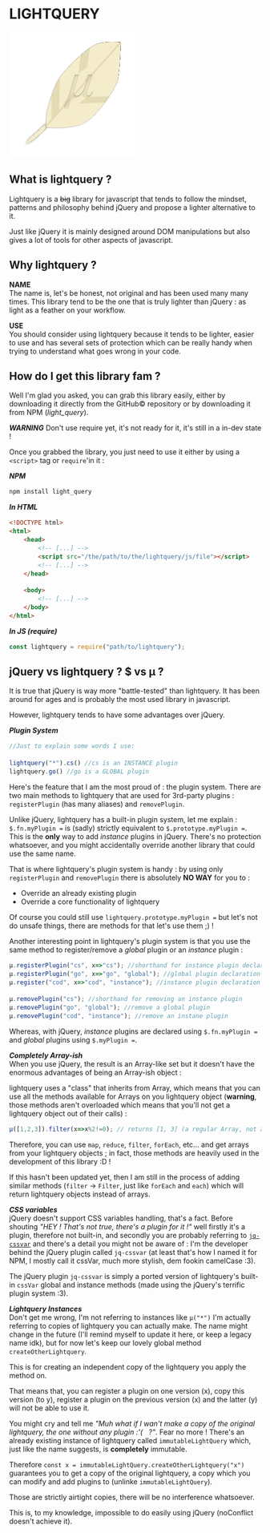 # **LIGHTQUERY** #
![](logo/logo.png)
## What is lightquery ? ##
Lightquery is a ~~big~~ library for javascript that tends to follow the mindset, patterns and philosophy behind jQuery and propose a lighter alternative to it.

Just like jQuery it is mainly designed around DOM manipulations but also gives a lot of tools for other aspects of javascript.

## Why lightquery ? ##
**NAME**<br/>
The name is, let's be honest, not original and has been used many many times.
This library tend to be the one that is truly lighter than jQuery : as light as a feather on your workflow.

**USE**<br/>
You should consider using lightquery because it tends to be lighter, easier to use and has several sets of protection which can be really handy when trying to understand what goes wrong in your code.

## How do I get this library fam ? ##
Well I'm glad you asked, you can grab this library easily, either by downloading it directly from the GitHub&copy; repository or by downloading it from NPM (*light_query*).

***WARNING*** Don't use require yet, it's not ready for it, it's still in a in-dev state !


Once you grabbed the library, you just need to use it either by using a `<script>` tag or `require`'in it :

***NPM***
```bash
npm install light_query
```

***In HTML***
```html
<!DOCTYPE html>
<html>
	<head>
		<!-- [...] -->
		<script src="/the/path/to/the/lightquery/js/file"></script>
		<!-- [...] -->
	</head>

	<body>
		<!-- [...] -->
	</body>
</html>
```

***In JS (require)***
```javascript
const lightquery = require("path/to/lightquery");
```

## jQuery vs lightquery ? $ vs µ ? ##
It is true that jQuery is way more "battle-tested" than lightquery. It has been around for ages and is probably the most used library in javascript.

However, lightquery tends to have some advantages over jQuery.

***Plugin System***
```javascript
//Just to explain some words I use:

lightquery("*").cs() //cs is an INSTANCE plugin
lightquery.go() //go is a GLOBAL plugin
```

Here's the feature that I am the most proud of : the plugin system.
There are two main methods to lightquery that are used for 3rd-party plugins : `registerPlugin` (has many aliases) and `removePlugin`.

Unlike jQuery, lightquery has a built-in plugin system, let me explain :
`$.fn.myPlugin =` is (sadly) strictly equivalent to `$.prototype.myPlugin =`. This is the **only** way to add *instance* plugins in jQuery. There's no protection whatsoever, and you might accidentally override another library that could use the same name.

That is where lightquery's plugin system is handy : by using only `registerPlugin` and `removePlugin` there is absolutely **NO WAY** for you to :
- Override an already existing plugin
- Override a core functionality of lightquery

Of course you could still use `lightquery.prototype.myPlugin =` but let's not do unsafe things, there are methods for that let's use them ;) !

Another interesting point in lightquery's plugin system is that you use the same method to register/remove a *global* plugin or an *instance* plugin :
```javascript
µ.registerPlugin("cs", x=>"cs"); //shorthand for instance plugin declaration
µ.registerPlugin("go", x=>"go", "global"); //global plugin declaration
µ.register("cod", x=>"cod", "instance"); //instance plugin declaration

µ.removePlugin("cs"); //shorthand for removing an instance plugin
µ.removePlugin("go", "global"); //remove a global plugin
µ.removePlugin("cod", "instance"); //remove an instane plugin
```
Whereas, with jQuery, *instance* plugins are declared using `$.fn.myPlugin = ` and *global* plugins using `$.myPlugin =`.

***Completely Array-ish***<br/>
When you use jQuery, the result is an Array-like set but it doesn't have the enormous advantages of being an Array-ish object :

lightquery uses a "class" that inherits from Array, which means that you can use all the methods available for Arrays on you lightquery object (**warning**, those methods aren't overloaded which means that you'll not get a lightquery object out of their calls) :
```javascript
µ([1,2,3]).filter(x=>x%2!=0); // returns [1, 3] (a regular Array, not a lightquery object)
```

Therefore, you can use `map`, `reduce`, `filter`, `forEach`, etc... and get arrays from your lightquery objects ; in fact, those methods are heavily used in the development of this library :D !

If this hasn't been updated yet, then I am still in the process of adding similar methods (`filter` -> `Filter`, just like `forEach` and `each`) which will return lightquery objects instead of arrays.

***CSS variables***<br/>
jQuery doesn't support CSS variables handling, that's a fact.
Before shouting *"HEY ! That's not true, there's a plugin for it !"* well firstly it's a plugin, therefore not built-in, and secondly you are probably referring to [`jq-cssvar`](https://www.npmjs.com/package/jq-cssvar) and there's a detail you might not be aware of : I'm the developer behind the jQuery plugin called `jq-cssvar` (at least that's how I named it for NPM, I mostly call it cssVar, much more stylish, dem fookin camelCase :3).

The jQuery plugin `jq-cssvar` is simply a ported version of lightquery's built-in `cssVar` global and instance methods (made using the jQuery's terrific plugin system :3).

***Lightquery Instances***<br/>
Don't get me wrong, I'm not referring to instances like `µ("*")` I'm actually referring to copies of lightquery you can actually make.
The name might change in the future (I'll remind myself to update it here, or keep a legacy name idk), but for now let's keep our lovely global method `createOtherLightquery`.

This is for creating an independent copy of the lightquery you apply the method on.

That means that, you can register a plugin on one version (x), copy this version (to y), register a plugin on the previous version (x) and the latter (y) will not be able to use it.

You might cry and tell me *"Muh what if I wan't make a copy of the original lightquery, the one without any plugin :'( &nbsp;&nbsp;?"*. Fear no more ! There's an already existing instance of lightquery called `immutableLightQuery` which, just like the name suggests, is **completely** immutable.

Therefore `const x = immutableLightQuery.createOtherLightquery("x")` guarantees you to get a copy of the original lightquery, a copy which you can modify and add plugins to (unlinke `immutableLightQuery`).

Those are strictly airtight copies, there will be no interference whatsoever.

This is, to my knowledge, impossible to do easily using jQuery (noConflict doesn't achieve it).

